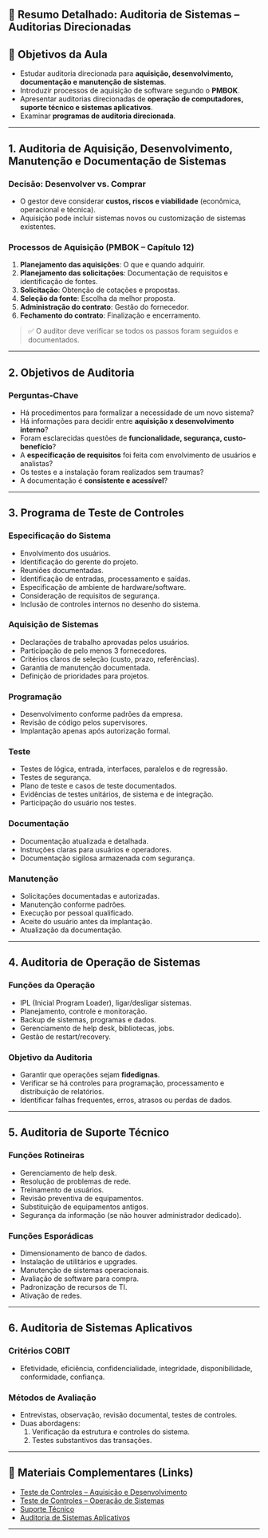 
## 📘 Resumo Detalhado: Auditoria de Sistemas – Auditorias Direcionadas

## 🎯 Objetivos da Aula
- Estudar auditoria direcionada para **aquisição, desenvolvimento, documentação e manutenção de sistemas**.
- Introduzir processos de aquisição de software segundo o **PMBOK**.
- Apresentar auditorias direcionadas de **operação de computadores, suporte técnico e sistemas aplicativos**.
- Examinar **programas de auditoria direcionada**.

---

## 1. Auditoria de Aquisição, Desenvolvimento, Manutenção e Documentação de Sistemas

### Decisão: Desenvolver vs. Comprar
- O gestor deve considerar **custos, riscos e viabilidade** (econômica, operacional e técnica).
- Aquisição pode incluir sistemas novos ou customização de sistemas existentes.

### Processos de Aquisição (PMBOK – Capítulo 12)
1. **Planejamento das aquisições**: O que e quando adquirir.
2. **Planejamento das solicitações**: Documentação de requisitos e identificação de fontes.
3. **Solicitação**: Obtenção de cotações e propostas.
4. **Seleção da fonte**: Escolha da melhor proposta.
5. **Administração do contrato**: Gestão do fornecedor.
6. **Fechamento do contrato**: Finalização e encerramento.

> ✅ O auditor deve verificar se todos os passos foram seguidos e documentados.

---

## 2. Objetivos de Auditoria

### Perguntas-Chave
- Há procedimentos para formalizar a necessidade de um novo sistema?
- Há informações para decidir entre **aquisição x desenvolvimento interno**?
- Foram esclarecidas questões de **funcionalidade, segurança, custo-benefício**?
- A **especificação de requisitos** foi feita com envolvimento de usuários e analistas?
- Os testes e a instalação foram realizados sem traumas?
- A documentação é **consistente e acessível**?

---

## 3. Programa de Teste de Controles

### Especificação do Sistema
- Envolvimento dos usuários.
- Identificação do gerente do projeto.
- Reuniões documentadas.
- Identificação de entradas, processamento e saídas.
- Especificação de ambiente de hardware/software.
- Consideração de requisitos de segurança.
- Inclusão de controles internos no desenho do sistema.

### Aquisição de Sistemas
- Declarações de trabalho aprovadas pelos usuários.
- Participação de pelo menos 3 fornecedores.
- Critérios claros de seleção (custo, prazo, referências).
- Garantia de manutenção documentada.
- Definição de prioridades para projetos.

### Programação
- Desenvolvimento conforme padrões da empresa.
- Revisão de código pelos supervisores.
- Implantação apenas após autorização formal.

### Teste
- Testes de lógica, entrada, interfaces, paralelos e de regressão.
- Testes de segurança.
- Plano de teste e casos de teste documentados.
- Evidências de testes unitários, de sistema e de integração.
- Participação do usuário nos testes.

### Documentação
- Documentação atualizada e detalhada.
- Instruções claras para usuários e operadores.
- Documentação sigilosa armazenada com segurança.

### Manutenção
- Solicitações documentadas e autorizadas.
- Manutenção conforme padrões.
- Execução por pessoal qualificado.
- Aceite do usuário antes da implantação.
- Atualização da documentação.

---

## 4. Auditoria de Operação de Sistemas

### Funções da Operação
- IPL (Inicial Program Loader), ligar/desligar sistemas.
- Planejamento, controle e monitoração.
- Backup de sistemas, programas e dados.
- Gerenciamento de help desk, bibliotecas, jobs.
- Gestão de restart/recovery.

### Objetivo da Auditoria
- Garantir que operações sejam **fidedignas**.
- Verificar se há controles para programação, processamento e distribuição de relatórios.
- Identificar falhas frequentes, erros, atrasos ou perdas de dados.

---

## 5. Auditoria de Suporte Técnico

### Funções Rotineiras
- Gerenciamento de help desk.
- Resolução de problemas de rede.
- Treinamento de usuários.
- Revisão preventiva de equipamentos.
- Substituição de equipamentos antigos.
- Segurança da informação (se não houver administrador dedicado).

### Funções Esporádicas
- Dimensionamento de banco de dados.
- Instalação de utilitários e upgrades.
- Manutenção de sistemas operacionais.
- Avaliação de software para compra.
- Padronização de recursos de TI.
- Ativação de redes.

---

## 6. Auditoria de Sistemas Aplicativos

### Critérios COBIT
- Efetividade, eficiência, confidencialidade, integridade, disponibilidade, conformidade, confiança.

### Métodos de Avaliação
- Entrevistas, observação, revisão documental, testes de controles.
- Duas abordagens:
  1. Verificação da estrutura e controles do sistema.
  2. Testes substantivos das transações.

---

## 📌 Materiais Complementares (Links)
- [Teste de Controles – Aquisição e Desenvolvimento](http://estaciodocente.webaula.com.br/cursos/gra097/docs/08AS.doc01.pdf)
- [Teste de Controles – Operação de Sistemas](http://estaciodocente.webaula.com.br/cursos/gra097/docs/08AS.doc02.pdf)
- [Suporte Técnico](http://estaciodocente.webaula.com.br/cursos/gra097/docs/08AS_doc03.pdf)
- [Auditoria de Sistemas Aplicativos](http://estaciodocente.webaula.com.br/cursos/gra097/docs/08AS.doc04.pdf)

---
